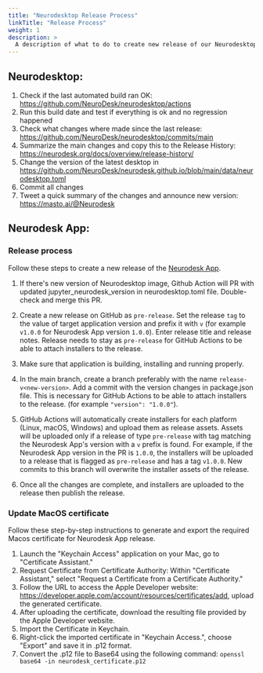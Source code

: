 ```yaml
---
title: "Neurodesktop Release Process"
linkTitle: "Release Process"
weight: 1
description: >
  A description of what to do to create new release of our Neurodesktop
---
```

## Neurodesktop:

1. Check if the last automated build ran OK: https://github.com/NeuroDesk/neurodesktop/actions
2. Run this build date and test if everything is ok and no regression happened
3. Check what changes where made since the last release: https://github.com/NeuroDesk/neurodesktop/commits/main
4. Summarize the main changes and copy this to the Release History: https://neurodesk.org/docs/overview/release-history/
5. Change the version of the latest desktop in https://github.com/NeuroDesk/neurodesk.github.io/blob/main/data/neurodesktop.toml
6. Commit all changes
7. Tweet a quick summary of the changes and announce new version: https://masto.ai/@Neurodesk


## Neurodesk App:

### Release process
Follow these steps to create a new release of the [Neurodesk App](https://github.com/NeuroDesk/neurodesk-app).

1. If there's new version of Neurodesktop image, Github Action will PR with updated jupyter_neurodesk_version in neurodesktop.toml file. Double-check and merge this PR.

2. Create a new release on GitHub as `pre-release`. Set the release `tag` to the value of target application version and prefix it with `v` (for example `v1.0.0` for Neurodesk App version `1.0.0`). Enter release title and release notes. Release needs to stay as `pre-release` for GitHub Actions to be able to attach installers to the release.

3. Make sure that application is building, installing and running properly.

4. In the main branch, create a branch preferably with the name `release-v<new-version>`. Add a commit with the version changes in package.json file. This is necessary for GitHub Actions to be able to attach installers to the release. (for example `"version": "1.0.0"`).

5. GitHub Actions will automatically create installers for each platform (Linux, macOS, Windows) and upload them as release assets. Assets will be uploaded only if a release of type `pre-release` with tag matching the Neurodesk App's version with a `v` prefix is found. For example, if the Neurodesk App version in the PR is `1.0.0`, the installers will be uploaded to a release that is flagged as `pre-release` and has a tag `v1.0.0`. New commits to this branch will overwrite the installer assets of the release.

6. Once all the changes are complete, and installers are uploaded to the release then publish the release.

### Update MacOS certificate
Follow these step-by-step instructions to generate and export the required Macos certificate for Neurodesk App release.

1. Launch the "Keychain Access" application on your Mac, go to "Certificate Assistant."
2. Request Certificate from Certificate Authority: Within "Certificate Assistant," select "Request a Certificate from a Certificate Authority."
3. Follow the URL to access the Apple Developer website: https://developer.apple.com/account/resources/certificates/add, upload the generated certificate.
4. After uploading the certificate, download the resulting file provided by the Apple Developer website.
5. Import the Certificate in Keychain.
6. Right-click the imported certificate in "Keychain Access.", choose "Export" and save it in .p12 format.
7. Convert the .p12 file to Base64 using the following command:
`openssl base64 -in neurodesk_certificate.p12`